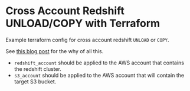 # Cross Account Redshift UNLOAD/COPY with Terraform

Example terraform config for cross account redshift `UNLOAD` or `COPY`.

See [this blog post](https://www.pmg.com/blog/cross-account-redshift-unload-copy/)
for the why of all this.

- `redshift_account` should be applied to the AWS account that contains the
  redshift cluster.
- `s3_account` should be applied to the AWS account that will contain the target
  S3 bucket.
